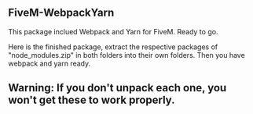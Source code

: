 ## FiveM-WebpackYarn
This package inclued Webpack and Yarn for FiveM. Ready to go.

Here is the finished package, extract the respective packages of "node_modules.zip" in both folders into their own folders. Then you have webpack and yarn ready.

## Warning: If you don't unpack each one, you won't get these to work properly.
